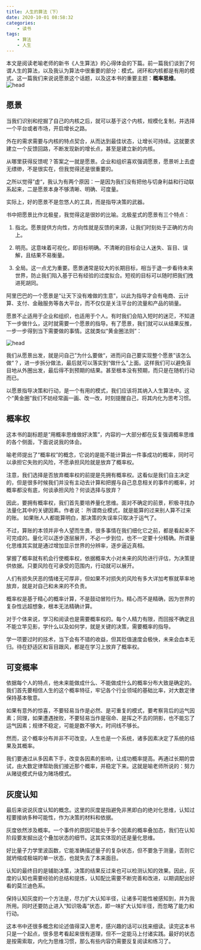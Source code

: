 ```yaml
---
title: 人生的算法（下）
date: 2020-10-01 08:58:32
categories:
    - 读书
tags:
    - 算法
    - 人生
---
```

​本文是阅读老喻老师的新书《人生算法》的心得体会的下篇。前一篇我们谈到了何谓人生的算法，以及我认为算法中很重要的部分：模式。闭环和内核都是有用的模式。这一篇我们来说说愿景这个话题，以及这本书的重要主题：**概率思维**。
![head](life.jpg)


## 愿景

当我们识别和挖掘了自己的内核之后，就可以基于这个内核，规模化复制，并选择一个平台或者市场，开启增长之路。

外在的需求需要与内核的特点契合，从而达到最佳状态，让增长可持续。这就要求建立一个反馈回路，不断发现新的增长点，甚至是建立新的内核。

从哪里获得反馈呢？答案之一就是愿景。企业和组织喜欢强调愿景，愿景听上去虚无缥缈，不是很实在，但我觉得还是很重要的。

之所以觉得”虚“，我认为有两个原因：一是因为我们没有把他与切身利益和行动联系起来，二是愿景本身不够清晰、明确、可度量。
<!--more-->
实际上，好的愿景不是忽悠人的工具，而是指导决策的武器。

书中把愿景比作北极星，我觉得这是很妙的比喻。北极星式的愿景有三个特点：

1. 指北。愿景提供方向性，方向性就是反馈的来源，让我们时刻处于正确的方向上。

2. 明亮。这意味着可视化，即目标明确。不清晰的目标会让人迷失、盲目、误解，且结果不易衡量。

3. 全局。这一点尤为重要。愿景通常是较大的长期目标，相当于退一步看待未来世界，防止我们陷入基于已有经验的过度拟合。短视的目标可以随时把我们拽进死胡同。

阿里巴巴的一个愿景是“让天下没有难做的生意”，以此为指导才会有电商、云计算、支付、金融服务等各大平台，而不仅仅是关注平台的流量和产品的销量。

愿景不止适用于企业和组织，也适用于个人。有时我们会陷入短时的迷茫，不知道下一步做什么，这时就需要一个愿景的指导。有了愿景，我们就可以从结果反推，一步一步得到当下需要做的事情。这就类似“黄金圈法则”：

![head](gold.jpg)


我们从愿景出发，就是问自己”为什么要做“，进而问自己要实现整个愿景”该怎么做“？，进一步拆分做法，最后就可以落实到“做什么”上面。这样我们可以避免盲目地从外圈出发，最后得不到预期的结果。甚至根本没有预期，而只是在随机行动而已。

以愿景指导决策和行动，是一个有用的模式，我们应该将其纳入人生算法中。这个“黄金圈”我们不妨经常画一画、改一改，时刻提醒自己，将其内化为思考习惯。

## 概率权

这本书的副标题是“用概率思维做好决策”，内容的一大部分都在反复强调概率思维的各个侧面，下面说说我的体会。

喻老师提出了“概率权”的概念，它说的是能不能计算出一件事成功的概率，同时可以承担它失败的风险，不愿承担风险就是放弃了概率权。

注意，我们选择是否放弃概率权的前提是先拥有概率权。这看似是我们自主决定的，但是很多时候我们并没有主动去计算和把握与自己息息相关的事件的概率，对概率都没有底，何谈承担风险？何谈选择与放弃？

因此，要拥有概率权，我们首先要培养量化思维。面对不确定的前景，积极寻找办法量化其中的关键因素。作者说：
所谓商业模式，就是能算的过来别人算不过来的账。
如果账人人都能算明白，那决策的失误率只取决于运气了。

不过，算账的本领并非令人望而生畏，很多事情在我们细化它之前，都是看起来不可完成的。量化可以逐步逐层展开，不必一步到位，也不一定要十分精确。所谓量化思维其实就是通过增加显示世界的分辨率，逐步逼近真相。

掌握了概率就有机会行使概率权，依据概率大小对未来的风险进行评估，为决策提供依据。只要风险在可承受的范围内，行动就可以展开。

人们有损失厌恶的情绪无可厚非，但如果不对损失的风险有多大详加考察就草率地放弃，就是对自己和未来的不负责。

概率权是基于精心的概率计算，不是鼓动冒险行为。精心而不是精确，因为世界的复杂性远超想象，根本无法精确计算。

对于个体来说，学习和阅读也是需要概率权的。每个人精力有限，而回报不确定且不能立竿见影，学什么以及如何学，就是关键的决策，需要概率的指导。

学一项要过时的技术，当下会有不错的收益，但其贬值速度会极快，未来会血本无归。待在舒适区和盲目跟风，都是在学习上放弃了概率权。

## 可变概率

依据每个人的特点，他未来能做成什么、不能做成什么的概率分布大致是确定的。我们首先要相信人生的这个概率特征，牢记各个行业领域的基础比率，对大数定律保持基本敬意。

如果有意外的惊喜，不要轻易当作是必然、是可重复的模式，要考察背后的运气因素；同理，如果遭遇挫败，不要轻易当作是宿命、是挥之不去的阴影，也不能忘了运气因素；规律不稳定，可能是数不够大，时间线不够长。

然而，这个概率分布并非不可改变。人生也是一个系统，诸多因素决定了系统的结果及其概率。

我们要通过从多因素下手，改变各因素的影响，让成功概率提高。再通过长期的尝试，由大数定律帮助我们接近那个概率，并稳定下来。这就是喻老师所说的：努力从赌徒模式升级为赌场模式。

## 灰度认知

最后来说说灰度认知的概念。这里的灰度是指避免非黑即白的绝对化思维，认知过程要接纳多种可能性，作为决策的材料和依据。

灰度依然涉及概率。一个事件的原因可能处于多个因素的概率叠加态，我们在认知阶段要发掘出这个叠加状态的细节。这其实体现的还是量化思维。

好比量子力学里波函数，它能准确描述量子的复杂状态，但不要急于测量，否则它就坍缩成极端的单一状态，也就失去了本来面目。

认知的最终目的是辅助决策，决策的结果反过来也可以检测认知的效果。因此，灰度的认知也需要经验的总结和提炼，认知配比需要不断完善和改进，以期调配出好看的莫兰迪色系。

保持认知灰度的一个方法是，尽力扩大认知半径，让诸多可能性被感知到，并为我所用。同时还要防止进入“知识吸毒”状态，即一味扩大认知半径，而忽略了能力和行动。

这本书中还很多概念和论述值得深入思考，感兴趣的话可以找来细读。读完这本书只是一个起点，很多思考看起来很有道理，但不一定能马上付诸实践。最好的状态是按需索取，内化为思维习惯，那么有些内容仍需要反复阅读和练习了。

